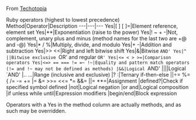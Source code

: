 From [Techotopia](https://www.techotopia.com/index.php/Ruby_Operator_Precedence)

Ruby operators (highest to lowest precedence)
Method|Operator|Description
---|---|---
Yes|[ ] [ ]=|Element reference, element set
Yes|**|Exponentiation (raise to the power)
Yes|! ~ + -|Not, complement, unary plus and minus (method names for the last two are +@ and -@)
Yes|* / %|Multiply, divide, and modulo
Yes|+ -|Addition and subtraction
Yes|>> <<|Right and left bitwise shift
Yes|&|Bitwise `AND'
Yes|^ ||Bitwise exclusive `OR' and regular `OR'
Yes|<= < > >=|Comparison operators
Yes|<=> == === != =~ !~|Equality and pattern match operators (!= and !~ may not be defined as methods)
 |&&|Logical `AND'
 |&#124;&#124;|Logical `AND'
|.. ...|Range (inclusive and exclusive)
|? :|Ternary if-then-else
||÷= %= { /= -= += |= &= >>= <<= *= &&= ||= **=|Assignment
|defined?|Check if specified symbol defined
|not|Logical negation
|or and|Logical composition
|if unless while until|Expression modifiers
|begin/end|Block expression

Operators with a Yes in the method column are actually methods, and as such may be overridden.